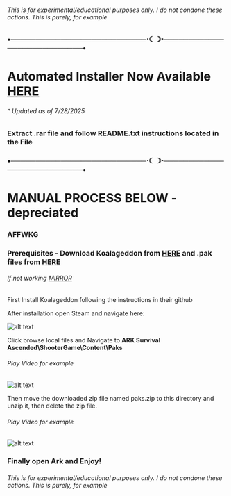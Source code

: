 ###### *This is for experimental/educational purposes only. I do not condone these actions. This is purely, for example*

### •───────────────────────────⋅☾☽⋅───────────────────────────•

# Automated Installer Now Available [HERE](https://mega.nz/file/CE9hkRDR#ppbSFhQhr2NnLwbavLF6de9383AHV33OhdviQi0pyZU)
###### ^ Updated as of  7/28/2025
### Extract .rar file and follow README.txt instructions located in the File

### •───────────────────────────⋅☾☽⋅───────────────────────────•

# MANUAL PROCESS BELOW - depreciated
### AFFWKG

### Prerequisites - Download Koalageddon from [HERE](https://github.com/acidicoala/Koalageddon) and .pak files from [HERE](https://anonymfile.com/mkXyo/paks.zip)

###### If not working [MIRROR](https://limewire.com/d/f85967a4-919f-4ef6-af30-dd3ce7a24659#0gLR8mk-Kz7Kvba_YuGYiSwP_nPgLrhVLd9PlNshYyc)

First Install Koalageddon following the instructions in their github

After installation open Steam and navigate here:

![alt text](https://i.imgur.com/cO9P6ey.png "Figure 1")

Click browse local files and Navigate to **ARK Survival Ascended\ShooterGame\Content\Paks** 

###### *Play Video for example*

![alt text](https://i.imgur.com/xDv04nZ.gif "Gif 1")

Then move the downloaded zip file named paks.zip to this directory and unzip it, then delete the zip file.

###### *Play Video for example*

![alt text](https://i.imgur.com/2rwIwLo.gif "Gif 1")

### Finally open Ark and Enjoy!

###### *This is for experimental/educational purposes only. I do not condone these actions. This is purely, for example*
